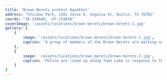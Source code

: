 ```yaml
---
title: 'Brown Berets protest AquaFest'
address: "Chicano Park, 2101 Jesse E. Segovia St, Austin, TX 78702"
coords: "30.249640, -97.724830"
coverImage: '/assets/locations/brown-berets/brown-berets-1.jpg'
gallery: [
    {
        image: '/assets/locations/brown-berets/brown-berets-1.jpg',
        caption: 'A group of members of the Brown Berets are walking near the Holly Street exit of I-35 in 1978. One person is holding a sign that reads "Chicano Rights."'
    },
    {
        image: '/assets/locations/brown-berets/brown-berets-2.jpg',
        caption: 'Police are lined up along Town Lake in response to the Brown Berets protest of the Aqua Fest Boat Races on Town Lake.'
    }
]
---
```


